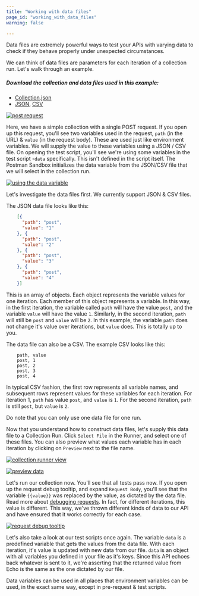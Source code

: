 ```yaml
---
title: "Working with data files"
page_id: "working_with_data_files"
warning: false

---
```


Data files are extremely powerful ways to test your APIs with varying data to check if they behave properly under unexpected circumstances.

We can think of data files are parameters for each iteration of a collection run. Let's walk through an example.

##### Download the collection and data files used in this example:

   *   [Collection.json](https://assets.postman.com/postman-docs/58533790.json)
   *   [JSON](https://assets.postman.com/postman-docs/58702589.json), [CSV](https://assets.postman.com/postman-docs/58702574.csv)

[![post request](https://assets.postman.com/postman-docs/WS-working-with-data-1.png)](https://assets.postman.com/postman-docs/WS-working-with-data-1.png)

Here, we have a simple collection with a single POST request. If you open up this request, you'll see two variables used in the request, `path` (in the URL) & `value` (in the request body). These are used just like environment variables. We will supply the value to these variables using a JSON / CSV file. On opening the test script, you'll see we're using some variables in the test script -`data` specifically. This isn't defined in the script itself. The Postman Sandbox initializes the data variable from the JSON/CSV file that we will select in the collection run.

[![using the data variable](https://assets.postman.com/postman-docs/WS-working-with-data-files-2.png)](https://assets.postman.com/postman-docs/WS-working-with-data-files-2.png)

Let's investigate the data files first. We currently support JSON & CSV files.

The JSON data file looks like this:

```json
    [{
      "path": "post",
      "value": "1"
    }, {
      "path": "post",
      "value": "2"
    }, {
      "path": "post",
      "value": "3"
    }, {
      "path": "post",
      "value": "4"
    }]
```

This is an array of objects. Each object represents the variable values for one iteration. Each member of this object represents a variable. In this way, in the first iteration, the variable called `path` will have the value `post`, and the variable `value` will have the value `1`. Similarly, in the second iteration, `path` will still be `post` and `value` will be `2`. In this example, the variable `path` does not change it's value over iterations, but `value` does. This is totally up to you.

The data file can also be a CSV. The example CSV looks like this:

```
    path, value
    post, 1
    post, 2
    post, 3
    post, 4
```

In typical CSV fashion, the first row represents all variable names, and subsequent rows represent values for these variables for each iteration. For iteration 1, `path` has value `post`, and `value` is `1`. For the second iteration, `path` is still `post`, but `value` is `2`.

Do note that you can only use one data file for one run.

Now that you understand how to construct data files, let's supply this data file to a Collection Run. Click `Select File` in the Runner, and select one of these files. You can also preview what values each variable has in each iteration by clicking on `Preview` next to the file name.

[![collection runner view](https://assets.postman.com/postman-docs/58702694.png)](https://assets.postman.com/postman-docs/58702694.png)

[![preview data](https://assets.postman.com/postman-docs/58703253.png)](https://assets.postman.com/postman-docs/58703253.png)

Let's run our collection now. You'll see that all tests pass now. If you open up the request debug tooltip, and expand `Request Body`, you'll see that the variable `{{value}}` was replaced by the value, as dictated by the data file. Read more about [debugging requests](https://learning.getpostman.com/docs/postman/collection_runs/debugging_a_collection_run/). In fact, for different iterations, this value is different. This way, we've thrown different kinds of data to our API and have ensured that it works correctly for each case.

[![request debug tooltip](https://assets.postman.com/postman-docs/58702708.png)](https://assets.postman.com/postman-docs/58702708.png)

Let's also take a look at our test scripts once again. The variable `data` is a predefined variable that gets the values from the data file. With each iteration, it's value is updated with new data from our file. `data` is an object with all variables you defined in your file as it's keys. Since this API echoes back whatever is sent to it, we're asserting that the returned value from Echo is the same as the one dictated by our file.

Data variables can be used in all places that environment variables can be used, in the exact same way, except in pre-request & test scripts.
